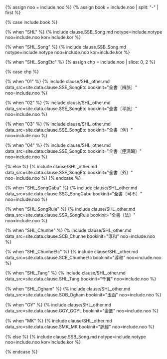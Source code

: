 <!--원문인용 시작-->

{% assign noo = include.noo %}
{% assign book = include.noo | split: "-" | first %}

{% case include.book %}

<!-- 상한론 -->
{% when "SHL" %}
{% include clause.SSB_Song.md notype=include.notype noo=include.noo kor=include.kor %}

<!-- 상한론 -->
{% when "SHL_Song" %}
{% include clause.SSB_Song.md notype=include.notype noo=include.noo kor=include.kor %}


<!-- 상한례 -->
{% when "SHL_SongEtc" %}
{% assign chp = include.noo | slice: 0, 2 %}

<!-- sub case -->
{% case chp %}

<!-- 변맥법 -->
{% when "01" %}
{% include clause/SHL_other.md data_src=site.data.clause.SSE_SongEtc bookinit="全書〔辨脈〕" noo=include.noo %}

<!-- 평맥법 -->
{% when "02" %}
{% include clause/SHL_other.md data_src=site.data.clause.SSE_SongEtc bookinit="全書〔平脈〕" noo=include.noo %}

<!-- 상한례 -->
{% when "03" %}
{% include clause/SHL_other.md data_src=site.data.clause.SSE_SongEtc bookinit="全書〔例〕" noo=include.noo %}

<!-- 치습갈 -->
{% when "04" %}
{% include clause/SHL_other.md data_src=site.data.clause.SSE_SongEtc bookinit="全書〔痓濕暍〕" noo=include.noo %}

{% else %}
{% include clause/SHL_other.md data_src=site.data.clause.SSE_SongEtc bookinit="全書〔外〕" noo=include.noo %}
{% endcase %}
<!-- sub case end -->

<!-- 가불가 -->
{% when "SHL_SongGabu" %}
{% include clause/SHL_other.md data_src=site.data.clause.SSG_SongGabu bookinit="全書〔可不〕" noo=include.noo %}

<!-- 법 -->
{% when "SHL_SongRule" %}
{% include clause/SHL_other.md data_src=site.data.clause.SSR_SongRule bookinit="全書〔法〕" noo=include.noo %}

<!-- 순화본 -->
{% when "SHL_Chunhe" %}
{% include clause/SHL_other.md data_src=site.data.clause.SCB_Chunhe bookinit="淳和" noo=include.noo %}

<!-- 순화본 기타 -->
{% when "SHL_ChunheEtc" %}
{% include clause/SHL_other.md data_src=site.data.clause.SCE_ChunheEtc bookinit="淳和" noo=include.noo %}

<!-- 당본 -->
{% when "SHL_Tang" %}
{% include clause/SHL_other.md data_src=site.data.clause.SHL_Tang bookinit="千翼" noo=include.noo %}

<!-- 금궤옥함경 -->
{% when "SHL_Ogham" %}
{% include clause/SHL_other.md data_src=site.data.clause.SOB_Ogham bookinit="玉函" noo=include.noo %}


<!-- 금궤요략 -->
{% when "GY" %}
{% include clause/SHL_other.md data_src=site.data.clause.GGY_GGYL bookinit="金匱" noo=include.noo %}

<!-- 맥경 -->
{% when "MK" %}
{% include clause/SHL_other.md data_src=site.data.clause.SMK_MK bookinit="脈經" noo=include.noo %}

<!-- 상한론 -->
{% else %}
{% include clause.SSB_Song.md notype=include.notype noo=include.noo kor=include.kor %}

{% endcase %}

<!--원문인용 끝-->
